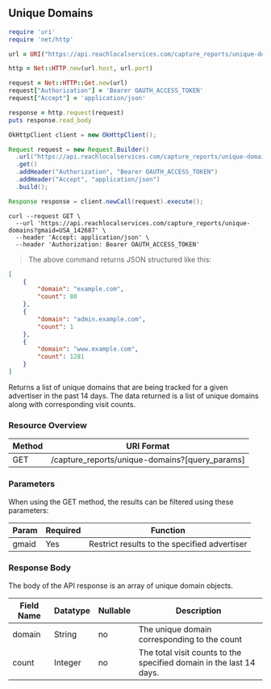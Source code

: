 ## Unique Domains

```ruby
require 'uri'
require 'net/http'

url = URI("https://api.reachlocalservices.com/capture_reports/unique-domains?gmaid=USA_142687")

http = Net::HTTP.new(url.host, url.port)

request = Net::HTTP::Get.new(url)
request["Authorization"] = 'Bearer OAUTH_ACCESS_TOKEN'
request["Accept"] = 'application/json'

response = http.request(request)
puts response.read_body
```

```java
OkHttpClient client = new OkHttpClient();

Request request = new Request.Builder()
  .url("https://api.reachlocalservices.com/capture_reports/unique-domains?gmaid=USA_142687")
  .get()
  .addHeader("Authorization", "Bearer OAUTH_ACCESS_TOKEN")
  .addHeader("Accept", "application/json")
  .build();

Response response = client.newCall(request).execute();
```

```shell
curl --request GET \
  --url 'https://api.reachlocalservices.com/capture_reports/unique-domains?gmaid=USA_142687' \
  --header 'Accept: application/json' \
  --header 'Authorization: Bearer OAUTH_ACCESS_TOKEN'
```

> The above command returns JSON structured like this:

```json
[
    {
        "domain": "example.com",
        "count": 80
    },
    {
        "domain": "admin.example.com",
        "count": 1
    },
    {
        "domain": "www.example.com",
        "count": 1281
    }
]
```
Returns a list of unique domains that are being tracked for a given advertiser in the past 14 days. The data returned is a list of unique domains along with corresponding visit counts.

### Resource Overview

| Method | URI Format |
|---|---|
| GET | /capture_reports/unique-domains?[query_params] |

### Parameters

When using the GET method, the results can be filtered using these parameters:

| Param     | Required | Function |
|-----------|-----|---|
| gmaid     | Yes | Restrict results to the specified advertiser |

### Response Body

The body of the API response is an array of unique domain objects.

Field Name | Datatype | Nullable | Description
---------- | -------- | -------- | -----------
domain | String | no | The unique domain corresponding to the count
count | Integer | no | The total visit counts to the specified domain in the last 14 days.

